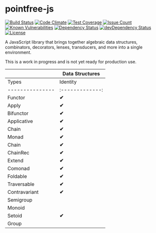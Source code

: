# pointfree-js

[![Build Status](https://travis-ci.org/mosbymc/pointfree-js.svg?branch=master)](https://travis-ci.org/mosbymc/pointfree-js)
[![Code Climate](https://codeclimate.com/github/mosbymc/pointfree-js/badges/gpa.svg)](https://codeclimate.com/github/mosbymc/pointfree-js)
[![Test Coverage](https://codeclimate.com/github/mosbymc/pointfree-js/badges/coverage.svg)](https://codeclimate.com/github/mosbymc/pointfree-js/coverage)
[![Issue Count](https://codeclimate.com/github/mosbymc/pointfree-js/badges/issue_count.svg)](https://codeclimate.com/github/mosbymc/pointfree-js)
[![Known Vulnerabilities](https://snyk.io/test/github/mosbymc/pointfree-js/badge.svg)](https://snyk.io/test/github/mosbymc/pointfree-js)
[![Dependency Status](https://david-dm.org/mosbymc/pointfree-js.svg)](https://david-dm.org/mosbymc/pointfree-js)
[![devDependency Status](https://david-dm.org/mosbymc/pointfree-js/dev-status.png)](https://david-dm.org/mosbymc/pointfree-js#info=devDependencies)
[![License](https://img.shields.io/npm/l/proxify-js.svg)](https://opensource.org/licenses/MIT)

A JavaScript library that brings together algebraic data structures, combinators, decorators, lenses, transducers, and more into a single environment.

This is a work in progress and is not yet ready for production use.

|               | Data Structures |
--------------- | -------------------------------------------------------------------------------------------------------------------------------------------------
| Types         |    Identity     |    Constant     |    Either     |     Maybe     |    Future     |     List      |    Additive   |  Conjunctive  | Disjunctive |
--------------- | :-------------: | :-------------: | :-----------: | :-----------: | :-----------: | :-----------: | :-----------: | :-----------: | :---------: |
| Functor       |    **✔︎**    |    **✔︎**     |    **✔︎**  |    **✔︎**   |   **✔︎**   |   **✔︎**   |               |               |              |
| Apply         |    **✔︎**    |    **✔︎**     |    **✔︎**  |    **✔︎**   |   **✔︎**   |   **✔︎**   |               |               |              |
| Bifunctor     |    **✔︎**    |    **✔︎**     |    **✔︎**  |    **✔︎**   |   **✔︎**   |   **✔︎**   |               |               |              |
| Applicative   |    **✔︎**    |    **✔︎**     |    **✔︎**  |    **✔︎**   |   **✔︎**   |   **✔︎**   |               |               |              |
| Chain         |    **✔︎**    |    **✔︎**     |    **✔︎**  |    **✔︎**   |   **✔︎**   |   **✔︎**   |               |               |              |
| Monad         |    **✔︎**    |    **✔︎**     |    **✔︎**  |    **✔︎**   |   **✔︎**   |   **✔︎**   |               |               |              |
| Chain         |    **✔︎**    |    **✔︎**     |    **✔︎**  |    **✔︎**   |   **✔︎**   |   **✔︎**   |               |               |              |
| ChainRec      |    **✔︎**    |    **✔︎**     |    **✔︎**  |    **✔︎**   |   **✔︎**   |   **✔︎**   |               |               |              |
| Extend        |    **✔︎**    |    **✔︎**     |    **✔︎**  |    **✔︎**   |   **✔︎**   |   **✔︎**   |               |               |              |
| Comonad       |    **✔︎**    |    **✔︎**     |    **✔︎**  |    **✔︎**   |   **✔︎**   |   **✔︎**   |               |               |              |
| Foldable      |    **✔︎**    |    **✔︎**     |    **✔︎**  |    **✔︎**   |   **✔︎**   |   **✔︎**   |               |               |              |
| Traversable   |    **✔︎**    |    **✔︎**     |    **✔︎**  |    **✔︎**   |   **✔︎**   |   **✔︎**   |               |               |              |
| Contravariant |    **✔︎**    |    **✔︎**     |    **✔︎**  |    **✔︎**   |   **✔︎**   |   **✔︎**   |               |               |              |
| Semigroup     |                 |                 |               |               |               |   **✔︎**   |   **✔︎**   |    **✔︎**   |   **✔︎**  |
| Monoid        |                 |                 |               |               |               |   **✔︎**   |   **✔︎**   |    **✔︎**   |   **✔︎**  |
| Setoid        |    **✔︎**    |    **✔︎**     |    **✔︎**  |    **✔︎**   |   **✔︎**   |   **✔︎**   |   **✔︎**   |    **✔︎**   |   **✔︎**  |
| Group         |                 |                 |               |               |               |               |   **✔︎**   |   **✔︎**   |   **✔︎**  |